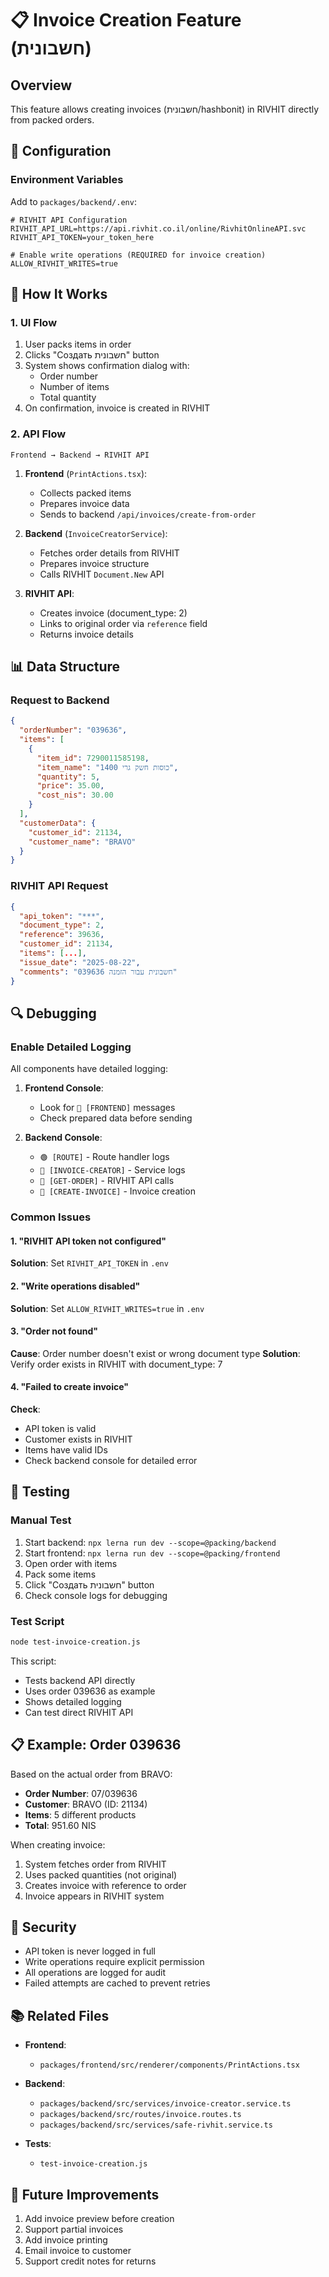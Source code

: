 # 📋 Invoice Creation Feature (חשבונית)

## Overview
This feature allows creating invoices (חשבונית/hashbonit) in RIVHIT directly from packed orders.

## 🔧 Configuration

### Environment Variables
Add to `packages/backend/.env`:
```env
# RIVHIT API Configuration
RIVHIT_API_URL=https://api.rivhit.co.il/online/RivhitOnlineAPI.svc
RIVHIT_API_TOKEN=your_token_here

# Enable write operations (REQUIRED for invoice creation)
ALLOW_RIVHIT_WRITES=true
```

## 📝 How It Works

### 1. UI Flow
1. User packs items in order
2. Clicks "Создать חשבונית" button
3. System shows confirmation dialog with:
   - Order number
   - Number of items
   - Total quantity
4. On confirmation, invoice is created in RIVHIT

### 2. API Flow
```
Frontend → Backend → RIVHIT API
```

1. **Frontend** (`PrintActions.tsx`):
   - Collects packed items
   - Prepares invoice data
   - Sends to backend `/api/invoices/create-from-order`

2. **Backend** (`InvoiceCreatorService`):
   - Fetches order details from RIVHIT
   - Prepares invoice structure
   - Calls RIVHIT `Document.New` API

3. **RIVHIT API**:
   - Creates invoice (document_type: 2)
   - Links to original order via `reference` field
   - Returns invoice details

## 📊 Data Structure

### Request to Backend
```json
{
  "orderNumber": "039636",
  "items": [
    {
      "item_id": 7290011585198,
      "item_name": "כוסות חשק גרי 1400",
      "quantity": 5,
      "price": 35.00,
      "cost_nis": 30.00
    }
  ],
  "customerData": {
    "customer_id": 21134,
    "customer_name": "BRAVO"
  }
}
```

### RIVHIT API Request
```json
{
  "api_token": "***",
  "document_type": 2,
  "reference": 39636,
  "customer_id": 21134,
  "items": [...],
  "issue_date": "2025-08-22",
  "comments": "חשבונית עבור הזמנה 039636"
}
```

## 🔍 Debugging

### Enable Detailed Logging
All components have detailed logging:

1. **Frontend Console**:
   - Look for `🔵 [FRONTEND]` messages
   - Check prepared data before sending

2. **Backend Console**:
   - `🟢 [ROUTE]` - Route handler logs
   - `🔵 [INVOICE-CREATOR]` - Service logs
   - `📡 [GET-ORDER]` - RIVHIT API calls
   - `🚀 [CREATE-INVOICE]` - Invoice creation

### Common Issues

#### 1. "RIVHIT API token not configured"
**Solution**: Set `RIVHIT_API_TOKEN` in `.env`

#### 2. "Write operations disabled"
**Solution**: Set `ALLOW_RIVHIT_WRITES=true` in `.env`

#### 3. "Order not found"
**Cause**: Order number doesn't exist or wrong document type
**Solution**: Verify order exists in RIVHIT with document_type: 7

#### 4. "Failed to create invoice"
**Check**:
- API token is valid
- Customer exists in RIVHIT
- Items have valid IDs
- Check backend console for detailed error

## 🧪 Testing

### Manual Test
1. Start backend: `npx lerna run dev --scope=@packing/backend`
2. Start frontend: `npx lerna run dev --scope=@packing/frontend`
3. Open order with items
4. Pack some items
5. Click "Создать חשבונית" button
6. Check console logs for debugging

### Test Script
```bash
node test-invoice-creation.js
```

This script:
- Tests backend API directly
- Uses order 039636 as example
- Shows detailed logging
- Can test direct RIVHIT API

## 📋 Example: Order 039636

Based on the actual order from BRAVO:
- **Order Number**: 07/039636
- **Customer**: BRAVO (ID: 21134)
- **Items**: 5 different products
- **Total**: 951.60 NIS

When creating invoice:
1. System fetches order from RIVHIT
2. Uses packed quantities (not original)
3. Creates invoice with reference to order
4. Invoice appears in RIVHIT system

## 🔐 Security

- API token is never logged in full
- Write operations require explicit permission
- All operations are logged for audit
- Failed attempts are cached to prevent retries

## 📚 Related Files

- **Frontend**: 
  - `packages/frontend/src/renderer/components/PrintActions.tsx`
  
- **Backend**:
  - `packages/backend/src/services/invoice-creator.service.ts`
  - `packages/backend/src/routes/invoice.routes.ts`
  - `packages/backend/src/services/safe-rivhit.service.ts`

- **Tests**:
  - `test-invoice-creation.js`

## 🚀 Future Improvements

1. Add invoice preview before creation
2. Support partial invoices
3. Add invoice printing
4. Email invoice to customer
5. Support credit notes for returns